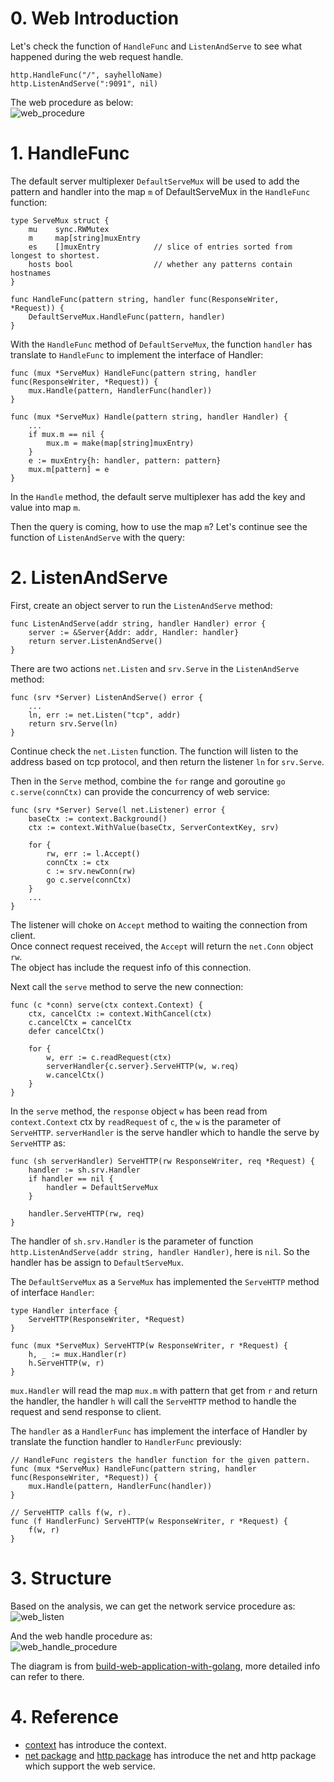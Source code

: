 # 0. Web Introduction

Let's check the function of `HandleFunc` and `ListenAndServe` to see what happened during the web request handle.
```
http.HandleFunc("/", sayhelloName)
http.ListenAndServe(":9091", nil)
```

The web procedure as below:  
![web_procedure](img/web_procedure.png "web procedure")

# 1. HandleFunc
The default server multiplexer `DefaultServeMux` will be used to add the pattern and handler into the map `m` of DefaultServeMux in the `HandleFunc` function:
```
type ServeMux struct {
	mu    sync.RWMutex
	m     map[string]muxEntry
	es    []muxEntry 			// slice of entries sorted from longest to shortest.
	hosts bool       			// whether any patterns contain hostnames
}

func HandleFunc(pattern string, handler func(ResponseWriter, *Request)) {
	DefaultServeMux.HandleFunc(pattern, handler)
}
```

With the `HandleFunc` method of `DefaultServeMux`, the function `handler` has translate to `HandleFunc` to implement the interface of Handler:
``` 
func (mux *ServeMux) HandleFunc(pattern string, handler func(ResponseWriter, *Request)) {
	mux.Handle(pattern, HandlerFunc(handler))
}

func (mux *ServeMux) Handle(pattern string, handler Handler) {
    ...
	if mux.m == nil {
		mux.m = make(map[string]muxEntry)
	}
	e := muxEntry{h: handler, pattern: pattern}
	mux.m[pattern] = e
}
```

In the `Handle` method, the default serve multiplexer has add the key and value into map `m`.  

Then the query is coming, how to use the map `m`? Let's continue see the function of `ListenAndServe` with the query:

# 2. ListenAndServe
First, create an object server to run the `ListenAndServe` method:
```
func ListenAndServe(addr string, handler Handler) error {
	server := &Server{Addr: addr, Handler: handler}
	return server.ListenAndServe()
}
```

There are two actions `net.Listen` and `srv.Serve` in the `ListenAndServe` method:
```
func (srv *Server) ListenAndServe() error {
	...
	ln, err := net.Listen("tcp", addr)
	return srv.Serve(ln)
}
```

Continue check the `net.Listen` function. The function will listen to the address based on tcp protocol, and then return the listener `ln` for `srv.Serve`.

Then in the `Serve` method, combine the `for` range and goroutine `go c.serve(connCtx)` can provide the concurrency of web service: 
```
func (srv *Server) Serve(l net.Listener) error {
	baseCtx := context.Background()
	ctx := context.WithValue(baseCtx, ServerContextKey, srv)

	for {
		rw, err := l.Accept()
		connCtx := ctx
		c := srv.newConn(rw)
		go c.serve(connCtx)
	}
	...
}
```

The listener will choke on `Accept` method to waiting the connection from client.    
Once connect request received, the `Accept` will return the `net.Conn` object `rw`.  
The object has include the request info of this connection.

Next call the `serve` method to serve the new connection:
```
func (c *conn) serve(ctx context.Context) {
	ctx, cancelCtx := context.WithCancel(ctx)
	c.cancelCtx = cancelCtx
	defer cancelCtx()

	for {
		w, err := c.readRequest(ctx)
		serverHandler{c.server}.ServeHTTP(w, w.req)
		w.cancelCtx()
	}
}
```

In the `serve` method, the `response` object `w` has been read from `context.Context` ctx by `readRequest` of `c`, the `w` is the parameter of `ServeHTTP`. 
`serverHandler` is the serve handler which to handle the serve by `ServeHTTP` as:
```
func (sh serverHandler) ServeHTTP(rw ResponseWriter, req *Request) {
	handler := sh.srv.Handler
	if handler == nil {
		handler = DefaultServeMux
	}

	handler.ServeHTTP(rw, req)
}
```

The handler of `sh.srv.Handler` is the parameter of function `http.ListenAndServe(addr string, handler Handler)`, here is `nil`. So the handler has be assign to `DefaultServeMux`.  

The `DefaultServeMux` as a `ServeMux` has implemented the `ServeHTTP` method of interface `Handler`:
```
type Handler interface {
	ServeHTTP(ResponseWriter, *Request)
}

func (mux *ServeMux) ServeHTTP(w ResponseWriter, r *Request) {
	h, _ := mux.Handler(r)
	h.ServeHTTP(w, r)
}
```

`mux.Handler` will read the map `mux.m` with pattern that get from `r` and return the handler, the handler `h` will call the `ServeHTTP` method to handle the request and send response to client.

The `handler` as a `HandlerFunc` has implement the interface of Handler by translate the function handler to `HandlerFunc` previously:
```
// HandleFunc registers the handler function for the given pattern.
func (mux *ServeMux) HandleFunc(pattern string, handler func(ResponseWriter, *Request)) {
	mux.Handle(pattern, HandlerFunc(handler))
}

// ServeHTTP calls f(w, r).
func (f HandlerFunc) ServeHTTP(w ResponseWriter, r *Request) {
	f(w, r)
}
```

# 3. Structure
Based on the analysis, we can get the network service procedure as:  
![web_listen](img/listen.png "listen.png")

And the web handle procedure as:  
![web_handle_procedure](img/web_handle_procedure.png "web_handle_procedure.png")

The diagram is from [build-web-application-with-golang](https://github.com/astaxie/build-web-application-with-golang/blob/master/zh/03.3.md), more detailed info can refer to there.

# 4. Reference
- [context](https://www.cnblogs.com/xingzheanan/p/15692269.html) has introduce the context.
- [net package](https://www.cnblogs.com/xingzheanan/p/14691736.html) and [http package](https://www.cnblogs.com/xingzheanan/p/15649033.html) has introduce the net and http package which support the web service.
